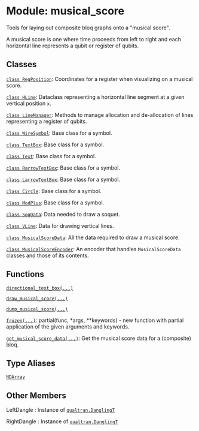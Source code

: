 # Module: musical_score


Tools for laying out composite bloq graphs onto a "musical score".



A musical score is one where time proceeds from left to right and each horizontal line
represents a qubit or register of qubits.
## Classes

[`class RegPosition`](../../qualtran/drawing/RegPosition.md): Coordinates for a register when visualizing on a musical score.

[`class HLine`](../../qualtran/drawing/HLine.md): Dataclass representing a horizontal line segment at a given vertical position `x`.

[`class LineManager`](../../qualtran/drawing/LineManager.md): Methods to manage allocation and de-allocation of lines representing a register of qubits.

[`class WireSymbol`](../../qualtran/drawing/WireSymbol.md): Base class for a symbol.

[`class TextBox`](../../qualtran/drawing/TextBox.md): Base class for a symbol.

[`class Text`](../../qualtran/drawing/Text.md): Base class for a symbol.

[`class RarrowTextBox`](../../qualtran/drawing/RarrowTextBox.md): Base class for a symbol.

[`class LarrowTextBox`](../../qualtran/drawing/LarrowTextBox.md): Base class for a symbol.

[`class Circle`](../../qualtran/drawing/Circle.md): Base class for a symbol.

[`class ModPlus`](../../qualtran/drawing/ModPlus.md): Base class for a symbol.

[`class SoqData`](../../qualtran/drawing/musical_score/SoqData.md): Data needed to draw a soquet.

[`class VLine`](../../qualtran/drawing/VLine.md): Data for drawing vertical lines.

[`class MusicalScoreData`](../../qualtran/drawing/MusicalScoreData.md): All the data required to draw a musical score.

[`class MusicalScoreEncoder`](../../qualtran/drawing/musical_score/MusicalScoreEncoder.md): An encoder that handles `MusicalScoreData` classes and those of its contents.

## Functions

[`directional_text_box(...)`](../../qualtran/drawing/directional_text_box.md)

[`draw_musical_score(...)`](../../qualtran/drawing/draw_musical_score.md)

[`dump_musical_score(...)`](../../qualtran/drawing/dump_musical_score.md)

[`frozen(...)`](../../qualtran/drawing/musical_score/frozen.md): partial(func, *args, **keywords) - new function with partial application of the given arguments and keywords.

[`get_musical_score_data(...)`](../../qualtran/drawing/get_musical_score_data.md): Get the musical score data for a (composite) bloq.

## Type Aliases

[`NDArray`](../../qualtran/drawing/musical_score/NDArray.md)



<h2 class="add-link">Other Members</h2>

LeftDangle<a id="LeftDangle"></a>
: Instance of <a href="../../qualtran/DanglingT.html"><code>qualtran.DanglingT</code></a>

RightDangle<a id="RightDangle"></a>
: Instance of <a href="../../qualtran/DanglingT.html"><code>qualtran.DanglingT</code></a>


